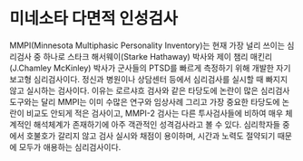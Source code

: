 # 미네소타 다면적 인성검사
MMPI(Minnesota Multiphasic Personality Inventory)는 현재 가장 널리 쓰이는 심리검사 중 하나로 스타크 해서웨이(Starke Hathaway) 박사와 제이 챔리 매킨리(J.Chamley McKinley) 박사가 군사들의 PTSD를 빠르게 측정하기 위해 개발한 자기보고형 심리검사이다. 정신과 병원이나 상담센터 등에서 심리검사를 실시할 때 빠지지 않고 실시하는 검사이다. 이유는 로르샤흐 검사와 같은 타당도에 논란이 많은 심리검사도구와는 달리 MMPI는 이미 수많은 연구와 임상사례 그리고 가장 중요한 타당도에 논란이 비교도 안되게 적은 검사이고, MMPI-2 검사는 다른 투사검사들에 비하여 매우 체계적인 해석체계가 존재하기에 아주 객관적인 성격검사라고 볼 수 있다. 심리학자들 중에서 호불호가 갈리지 않고 검사 실시와 채점이 용이하며, 시간과 노력도 절약되기 때문에 모두가 애용하는 심리검사이다.
